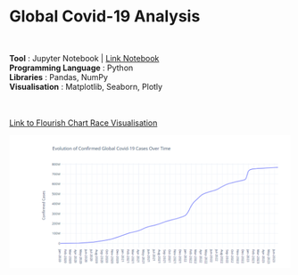 # Global Covid-19 Analysis
<br>

**Tool** : Jupyter Notebook | [Link Notebook](https://github.com/AmmanSajid1/Global-Covid-19-Analysis/blob/main/Covid-19%20Data%20Analysis.ipynbhttps://htmlpreview.github.io/?https://github.com/AmmanSajid1/Global-Covid-19-Analysis/blob/main/Covid-19%20Data%20Analysis%20(1).html)<br>
**Programming Language** : Python <br>
**Libraries** : Pandas, NumPy <br>
**Visualisation** : Matplotlib, Seaborn, Plotly <br>
<br>
<br>

[Link to Flourish Chart Race Visualisation](https://public.flourish.studio/visualisation/14286181/)


![Plotly Plot 1](https://github.com/AmmanSajid1/Global-Covid-19-Analysis/blob/main/plotly%20graphs/1.PNG?raw=true)
